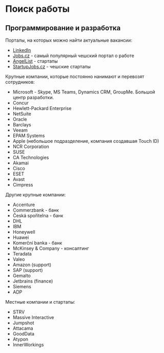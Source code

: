 # Поиск работы

## Программирование и разработка
Порталы, на которых можно найти актуальные вакансии:

- [LinkedIn](https://www.linkedin.com/jobs/)
- [Jobs.cz](http://www.jobs.cz/) - самый популярный чешский портал о работе
- [AngelList](https://angel.co/jobs) - стартапы
- [StartupJobs.cz](https://www.startupjobs.cz) - чешские стартапы

Крупные компании, которые постоянно нанимают и перевозят сотрудников:

- Microsoft - Skype, MS Teams, Dynamics CRM, GroupMe. Большой центр разработки.
- Concur
- Hewlett-Packard Enterprise
- NetSuite
- Oracle 
- Barclays
- Veeam
- EPAM Systems
- Apple (небольшое подразделение, компания создавшая Touch ID)
- NCR Corporation
- SUSE
- CA Technologies
- Akamai
- Cisco
- ESET
- Avast
- Cimpress

Другие крупные компании:
- Accenture
- Commerzbank - банк
- Česká spořitelna - банк
- DHL
- IBM
- Honeywell
- Huawei
- Komerční banka - банк
- McKinsey & Company - консалтинг
- Teradata
- Valeo
- Amazon (support)
- SAP (support)
- Gemalto
- Jetbrains (finance)
- Siemens
- ADP

Местные компании и стартапы:
 - STRV
 - Massive Interactive
 - Jumpshot
 - Attacama
 - GoodData
 - Atypon
 - InnerWorkings

